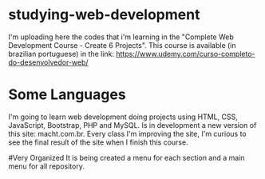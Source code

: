 # studying-web-development
I'm uploading here the codes that i'm learning in the "Complete Web Development Course - Create 6 Projects". This course is available (in brazilian portuguese) in the link: https://www.udemy.com/curso-completo-do-desenvolvedor-web/

# Some Languages
I'm going to learn web development doing projects using HTML, CSS, JavaScript, Bootstrap, PHP and MySQL. Is in development a new version of this site: macht.com.br. Every class I'm improving the site, I'm curious to see the final result of the site when I finish this course.

#Very Organized
It is being created a menu for each section and a main menu for all repository.